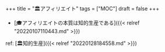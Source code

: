 +++
title = "🏛アフィリエイト"
tags = ["MOC"]
draft = false
+++

-   [🎓アフィリエイトの本質は知的生産である]({{< relref "20220107110443.md" >}})

ref: [🏛知的生産]({{< relref "20220128184558.md" >}})
